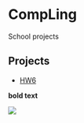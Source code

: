 # CompLing

School projects

## Projects

+ [HW6](https://github.com/S-Walrus/compling/tree/master/HW6)

**bold text**

<img src=https://picsum.photos/700/400>
